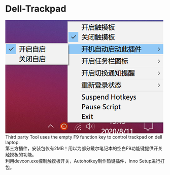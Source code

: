 # Dell-Trackpad  
![Image text](https://github.com/Windowscoder/Dell-Trackpad/blob/master/Demo.png)
Third party Tool uses the empty F9 function key to control trackpad on dell laptop.  
第三方插件，安装包仅有2MB！用以为部分戴尔笔记本的空白F9功能键提供开关触摸板的功能。  
利用devcon.exe控制触摸板开关，Autohotkey制作热键插件，Inno Setup进行打包。  
